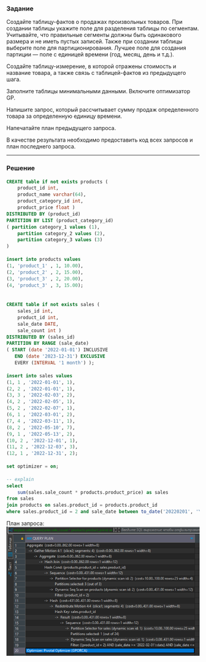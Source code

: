 ### Задание

Создайте таблицу-фактов о продажах произвольных товаров. При создании таблицы укажите поле для разделения таблицы по сегментам. Учитывайте, что правильные сегменты должны быть одинакового размера и не иметь пустых записей. Также при создании таблицы выберите поле для партиционирования. Лучшее поле для создания партиции — поле с единицей времени (год, месяц, день и т.д.).

Создайте таблицу-измерение, в которой отражены стоимость и название товара, а также связь с таблицей-фактов из предыдущего шага.

Заполните таблицы минимальными данными. Включите оптимизатор GP. 

Напишите запрос, который рассчитывает сумму продаж определенного товара за определенную единицу времени. 

Напечатайте план предыдущего запроса. 

В качестве результата необходимо предоставить код всех запросов и план последнего запроса. 

***

### Решение

```sql
CREATE table if not exists products ( 
	product_id int,
	product_name varchar(64),
	product_category_id int,
	product_price float )
DISTRIBUTED BY (product_id)
PARTITION BY LIST (product_category_id)
( partition category_1 values (1),
	partition category_2 values (2),
	partition category_3 values (3)
)
	
insert into products values 
(1, 'product_1' , 1, 10.00),
(2, 'product_2' , 2, 15.00),
(3, 'product_3' , 2, 20.00),
(4, 'product_3' , 3, 15.00);


CREATE table if not exists sales ( 
	sales_id int,
	product_id int,
	sale_date DATE,
	sale_count int )
DISTRIBUTED BY (sales_id)
PARTITION BY RANGE (sale_date)
( START (date '2022-01-01') INCLUSIVE
   END (date '2023-12-31') EXCLUSIVE
   EVERY (INTERVAL '1 month') );
	
insert into sales values 
(1, 1 , '2022-01-01', 1),
(2, 2 , '2022-01-01', 1),
(3, 3 , '2022-02-03', 2),
(4, 2 , '2022-02-05', 1),
(5, 2 , '2022-02-07', 1),
(6, 1 , '2022-03-01', 2),
(7, 4 , '2022-03-11', 1),
(8, 2 , '2022-05-10', 7),
(9, 1 , '2022-05-13', 2),
(10, 2 , '2022-12-01', 1),
(11, 2 , '2022-12-03', 3),
(12, 1 , '2022-12-31', 2);

set optimizer = on;

-- explain
select 
	sum(sales.sale_count * products.product_price) as sales
from sales
join products on sales.product_id = products.product_id 
where sales.product_id = 2 and sale_date between to_date('20220201', 'YYYYMMDD') and to_date('20220201', 'YYYYMMDD') + interval '1 month - 1 second'
```

План запроса: ![](./query_plan.png)
